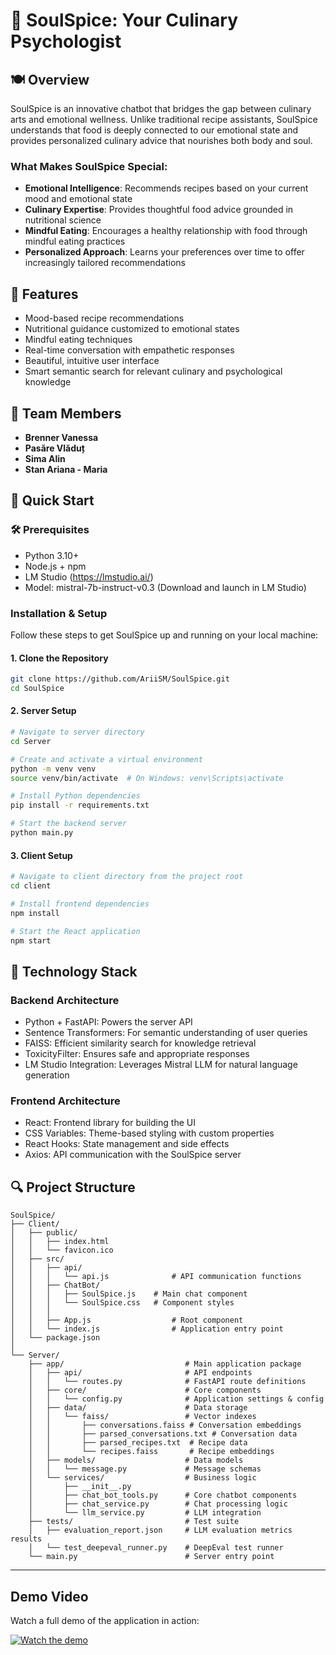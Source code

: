 # 🌿 SoulSpice: Your Culinary Psychologist

## 🍽️ Overview

SoulSpice is an innovative chatbot that bridges the gap between culinary arts and emotional wellness. Unlike traditional recipe assistants, SoulSpice understands that food is deeply connected to our emotional state and provides personalized culinary advice that nourishes both body and soul.

### What Makes SoulSpice Special:

- **Emotional Intelligence**: Recommends recipes based on your current mood and emotional state
- **Culinary Expertise**: Provides thoughtful food advice grounded in nutritional science
- **Mindful Eating**: Encourages a healthy relationship with food through mindful eating practices
- **Personalized Approach**: Learns your preferences over time to offer increasingly tailored recommendations

## 🌟 Features

- Mood-based recipe recommendations
- Nutritional guidance customized to emotional states
- Mindful eating techniques
- Real-time conversation with empathetic responses
- Beautiful, intuitive user interface
- Smart semantic search for relevant culinary and psychological knowledge

## 👥 Team Members

- **Brenner Vanessa** 
- **Pasăre Vlăduț** 
- **Sima Alin** 
- **Stan Ariana - Maria**
 


## 🚀 Quick Start

### 🛠️ Prerequisites
- Python 3.10+
- Node.js + npm
- LM Studio (https://lmstudio.ai/)
- Model: mistral-7b-instruct-v0.3 (Download and launch in LM Studio)

### Installation & Setup

Follow these steps to get SoulSpice up and running on your local machine:
#### 1. Clone the Repository
   ```bash
   git clone https://github.com/AriiSM/SoulSpice.git
   cd SoulSpice
   ```


#### 2.  Server Setup
   ``` bash
   # Navigate to server directory
   cd Server

   # Create and activate a virtual environment
   python -m venv venv
   source venv/bin/activate  # On Windows: venv\Scripts\activate

   # Install Python dependencies
   pip install -r requirements.txt

   # Start the backend server
   python main.py
   ```

#### 3. Client Setup
   ```bash
   # Navigate to client directory from the project root
   cd client

   # Install frontend dependencies
   npm install

   # Start the React application
   npm start
   ```


## 🔮 Technology Stack

### Backend Architecture
- Python + FastAPI: Powers the server API
- Sentence Transformers: For semantic understanding of user queries
- FAISS: Efficient similarity search for knowledge retrieval
- ToxicityFilter: Ensures safe and appropriate responses
- LM Studio Integration: Leverages Mistral LLM for natural language generation

### Frontend Architecture
- React: Frontend library for building the UI
- CSS Variables: Theme-based styling with custom properties
- React Hooks: State management and side effects
- Axios: API communication with the SoulSpice server


## 🔍 Project Structure
```text
SoulSpice/
├── Client/
│   ├── public/
│   │   ├── index.html
│   │   └── favicon.ico
│   ├── src/
│   │   ├── api/
│   │   │   └── api.js              # API communication functions
│   │   ├── ChatBot/
│   │   │   ├── SoulSpice.js    # Main chat component
│   │   │   └── SoulSpice.css   # Component styles    
│   │   │       
│   │   ├── App.js                  # Root component
│   │   └── index.js                # Application entry point
│   └── package.json
│
└── Server/
    ├── app/                           # Main application package
    │   ├── api/                       # API endpoints
    │   │   └── routes.py              # FastAPI route definitions
    │   ├── core/                      # Core components
    │   │   └── config.py              # Application settings & config
    │   ├── data/                      # Data storage
    │   │   └── faiss/                 # Vector indexes
    │   │       ├── conversations.faiss # Conversation embeddings
    │   │       ├── parsed_conversations.txt # Conversation data
    │   │       ├── parsed_recipes.txt  # Recipe data
    │   │       └── recipes.faiss       # Recipe embeddings
    │   ├── models/                    # Data models
    │   │   └── message.py             # Message schemas
    │   └── services/                  # Business logic
    │       ├── __init__.py
    │       ├── chat_bot_tools.py      # Core chatbot components
    │       ├── chat_service.py        # Chat processing logic
    │       └── llm_service.py         # LLM integration
    ├── tests/                         # Test suite
    │   ├── evaluation_report.json     # LLM evaluation metrics results
    │   └── test_deepeval_runner.py    # DeepEval test runner
    └── main.py                        # Server entry point
```
---

## Demo Video

Watch a full demo of the application in action:

[![Watch the demo](https://img.youtube.com/vi/u00s7uuf_v0/0.jpg)](https://www.youtube.com/watch?v=u00s7uuf_v0)

